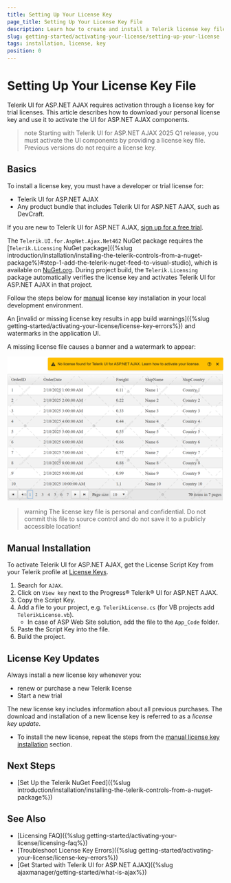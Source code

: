 ```yaml
---
title: Setting Up Your License Key
page_title: Setting Up Your License Key File
description: Learn how to create and install a Telerik license key file, which is required during application building and deployment.
slug: getting-started/activating-your-license/setting-up-your-license
tags: installation, license, key
position: 0
---
```


# Setting Up Your License Key File

Telerik UI for ASP.NET AJAX requires activation through a license key for trial licenses. This article describes how to download your personal license key and use it to activate the UI for ASP.NET AJAX components.

>note Starting with Telerik UI for ASP.NET AJAX 2025 Q1 release, you must activate the UI components by providing a license key file. Previous versions do not require a license key.

## Basics

To install a license key, you must have a developer or trial license for:

* Telerik UI for ASP.NET AJAX
* Any product bundle that includes Telerik UI for ASP.NET AJAX, such as DevCraft.

If you are new to Telerik UI for ASP.NET AJAX, <a href="https://www.telerik.com/aspnet-ajax" target="_blank">sign up for a free trial</a>.

The `Telerik.UI.for.AspNet.Ajax.Net462` NuGet package requires the [`Telerik.Licensing` NuGet package]({%slug introduction/installation/installing-the-telerik-controls-from-a-nuget-package%}#step-1-add-the-telerik-nuget-feed-to-visual-studio), which is available on [NuGet.org](https://www.nuget.org/packages/Telerik.Licensing). During project build, the `Telerik.Licensing` package automatically verifies the license key and activates Telerik UI for ASP.NET AJAX in that project.

Follow the steps below for [manual](#manual-installation) license key installation in your local development environment. 

An [invalid or missing license key results in app build warnings]({%slug getting-started/activating-your-license/license-key-errors%}) and watermarks in the application UI.

A missing license file causes a banner and a watermark to appear:

![Grid with watermarks](../images/watermark.png "Grid with watermarks")

>warning The license key file is personal and confidential. Do not commit this file to source control and do not save it to a publicly accessible location!

## Manual Installation

To activate Telerik UI for ASP.NET AJAX, get the License Script Key from your Telerik profile at <a href="https://www.telerik.com/account/your-licenses/license-keys" target="_blank">License Keys</a>.

1. Search for `AJAX`.
2. Click on `View key` next to the Progress® Telerik® UI for ASP.NET AJAX.
3. Copy the Script Key.
4. Add a file to your project, e.g. `TelerikLicense.cs` (for VB projects add `TelerikLicense.vb`).
   -  In case of ASP Web Site solution, add the file to the `App_Code` folder.
5. Paste the Script Key into the file.
6. Build the project.

## License Key Updates

Always install a new license key whenever you:

* renew or purchase a new Telerik license
* Start a new trial

The new license key includes information about all previous purchases. The download and installation of a new license key is referred to as a *license key update*.

* To install the new license, repeat the steps from the [manual license key installation](#manual-installation) section.

## Next Steps

* [Set Up the Telerik NuGet Feed]({%slug introduction/installation/installing-the-telerik-controls-from-a-nuget-package%})

## See Also

* [Licensing FAQ]({%slug getting-started/activating-your-license/licensing-faq%})
* [Troubleshoot License Key Errors]({%slug getting-started/activating-your-license/license-key-errors%})
* [Get Started with Telerik UI for ASP.NET AJAX]({%slug ajaxmanager/getting-started/what-is-ajax%})
